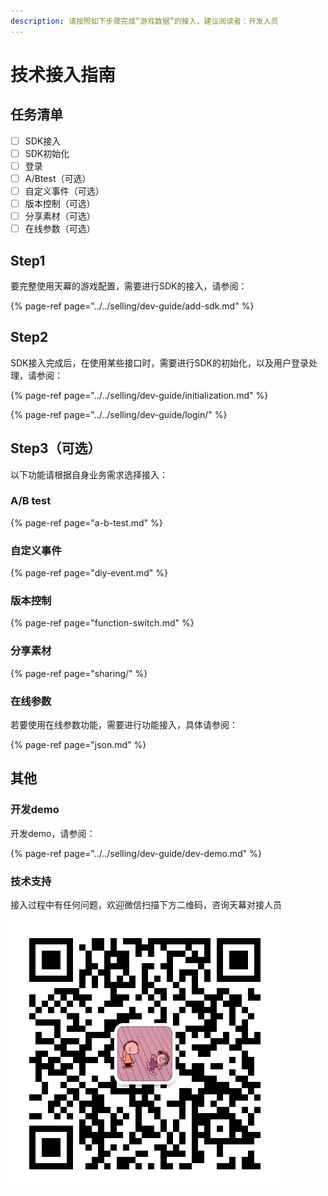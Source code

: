 ```yaml
---
description: 请按照如下步骤完成“游戏数据”的接入，建议阅读者：开发人员
---
```


# 技术接入指南

## 任务清单

* [ ] SDK接入
* [ ] SDK初始化
* [ ] 登录
* [ ] A/Btest（可选）
* [ ] 自定义事件（可选）
* [ ] 版本控制（可选）
* [ ] 分享素材（可选）
* [ ] 在线参数（可选）

## Step1 <a id="step1"></a>

要完整使用天幕的游戏配置，需要进行SDK的接入，请参阅：

{% page-ref page="../../selling/dev-guide/add-sdk.md" %}

## Step2 <a id="step2"></a>

SDK接入完成后，在使用某些接口时，需要进行SDK的初始化，以及用户登录处理，请参阅：

{% page-ref page="../../selling/dev-guide/initialization.md" %}

{% page-ref page="../../selling/dev-guide/login/" %}

## Step3（可选）

以下功能请根据自身业务需求选择接入：

### A/B test

{% page-ref page="a-b-test.md" %}

### 自定义事件

{% page-ref page="diy-event.md" %}

### 版本控制

{% page-ref page="function-switch.md" %}

### 分享素材

{% page-ref page="sharing/" %}

### 在线参数

若要使用在线参数功能，需要进行功能接入，具体请参阅：

{% page-ref page="json.md" %}

## 其他

### 开发demo

开发demo，请参阅：

{% page-ref page="../../selling/dev-guide/dev-demo.md" %}

### 技术支持

接入过程中有任何问题，欢迎微信扫描下方二维码，咨询天幕对接人员

![&#x5FAE;&#x4FE1;&#x626B;&#x4E00;&#x626B;&#xFF0C;&#x6DFB;&#x52A0;&#x5929;&#x5E55;&#x5BF9;&#x63A5;&#x4EBA;&#x5458;&#x5FAE;&#x4FE1;](../../.gitbook/assets/wei-xin-tu-pian-20191009150820%20%281%29.jpg)


